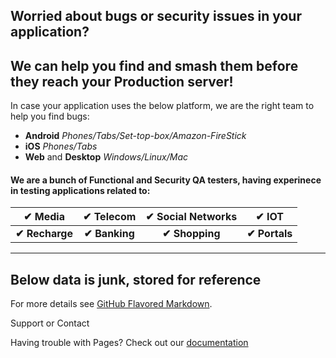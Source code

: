 ## Worried about bugs or security issues in your application? 
## We can help you find and smash them before they reach your Production server!

In case your application uses the below platform, we are the right team to help you find bugs:
- **Android** _Phones/Tabs/Set-top-box/Amazon-FireStick_
- **iOS** _Phones/Tabs_
- **Web** and **Desktop** _Windows/Linux/Mac_



#### We are a bunch of Functional and Security QA testers, having experinece in testing applications related to:

| ✔ Media  | ✔ Telecom  | ✔ Social Networks | ✔ IOT |
| :---: | :---: | :---: | :---: |
| **✔ Recharge**  | **✔ Banking**  | **✔ Shopping** | **✔ Portals** |
    
    
____ 
    
## Below data is junk, stored for reference

For more details see [GitHub Flavored Markdown](https://guides.github.com/features/mastering-markdown/).

Support or Contact

Having trouble with Pages? Check out our [documentation](https://help.github.com/categories/github-pages-basics/)


